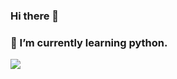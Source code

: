### Hi there 👋

<!--
**AmalRaghk/AmalRaghk** is a ✨ _special_ ✨ repository because its `README.md` (this file) appears on your GitHub profile.

Here are some ideas to get you started:
-->

### 🌱 I’m currently learning python.
<img align="center" src="https://github-readme-stats.vercel.app/api/top-langs/?username=AmalRaghk&theme=dark" />
